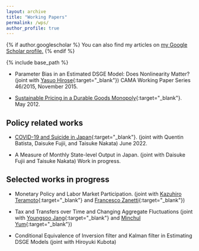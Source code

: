 ```yaml
---
layout: archive
title: "Working Papers"
permalink: /wps/
author_profile: true
---
```


{% if author.googlescholar %}
  You can also find my articles on <u><a href="{{author.googlescholar}}">my Google Scholar profile</a>.</u>
{% endif %}

{% include base_path %}

* Parameter Bias in an Estimated DSGE Model: Does Nonlinearity Matter? (joint with [Yasuo Hirose](https://sites.google.com/site/yasuohirose/){:target="_blank"}) CAMA Working Paper Series 46/2015, November 2015.

<!-- * [Applying Precomputation of Integrals to Nonlinear DSGE Models with Occasionally Binding Constraints](/files/method012419.pdf){:target="_blank"}. January 2019. -->

<!-- ### *Others:* -->

* [Sustainable Pricing in a Durable Goods Monopoly](/files/NASM2013-492.pdf){:target="_blank"}. May 2012.

## Policy related works

* [COVID-19 and Suicide in Japan](https://drive.google.com/file/d/1JZ1UbFPN16eEmt5VBD3jUJtkp8-pZVlu/view){:target="_blank"}. (joint with Quentin Batista, Daisuke Fujii, and Taisuke Nakata) June 2022.

* A Measure of Monthly State-level Output in Japan. (joint with Daisuke Fujii and Taisuke Nakata) Work in progress.

## Selected works in progress

* Monetary Policy and Labor Market Participation. (joint with [Kazuhiro Teramoto](https://sites.google.com/view/kazuhiroteramoto/home){:target="_blank"} and [Francesco Zanetti](https://users.ox.ac.uk/~wadh4073/){:target="_blank"})

* Tax and Transfers over Time and Changing Aggregate Fluctuations (joint with [Youngsoo Jang](https://sites.google.com/site/youngsoojangecon/){:target="_blank"} and [Minchul Yum](https://minchulyum.github.io/){:target="_blank"})

* Conditional Equivalence of Inversion filter and Kalman filter in Estimating DSGE Models (joint with Hiroyuki Kubota)

<!-- * Government Multipliers in HANK models (joint with Masakazu Emoto) -->

<!-- * Solving Loose Commitment with Occasionally Binding Constraints (joint with [Kohei Hasui](https://khas.bitbucket.io/){:target="_blank"}) -->

<!-- * Forward Guidance as a Monetary Policy Rule. (joint with [Mitsuru Katagiri](https://sites.google.com/site/mitsurukatagiri/){:target="_blank"}) -->
